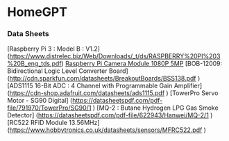 # HomeGPT



















### Data Sheets
[Raspberry Pi 3 : Model B : V1.2] (https://www.distrelec.biz/Web/Downloads/_t/ds/RASPBERRY%20PI%203%20B_eng_tds.pdf)
[Raspberry Pi Camera Module 1080P 5MP](https://cdn.sparkfun.com/datasheets/Dev/RaspberryPi/RPiCamMod2.pdf
)
[BOB-12009: Bidirectional Logic Level Converter Board] (http://cdn.sparkfun.com/datasheets/BreakoutBoards/BSS138.pdf
)
[ADS1115 16-Bit ADC : 4 Channel with Programmable Gain Amplifier] (https://cdn-shop.adafruit.com/datasheets/ads1115.pdf
)
[TowerPro Servo Motor - SG90 Digital] (https://datasheetspdf.com/pdf-file/791970/TowerPro/SG90/1
)
[MQ-2 : Butane Hydrogen LPG Gas Smoke Detector] (https://datasheetspdf.com/pdf-file/622943/Hanwei/MQ-2/1
)
[RC522 RFID Module 13.56MHz] (https://www.hobbytronics.co.uk/datasheets/sensors/MFRC522.pdf
)

